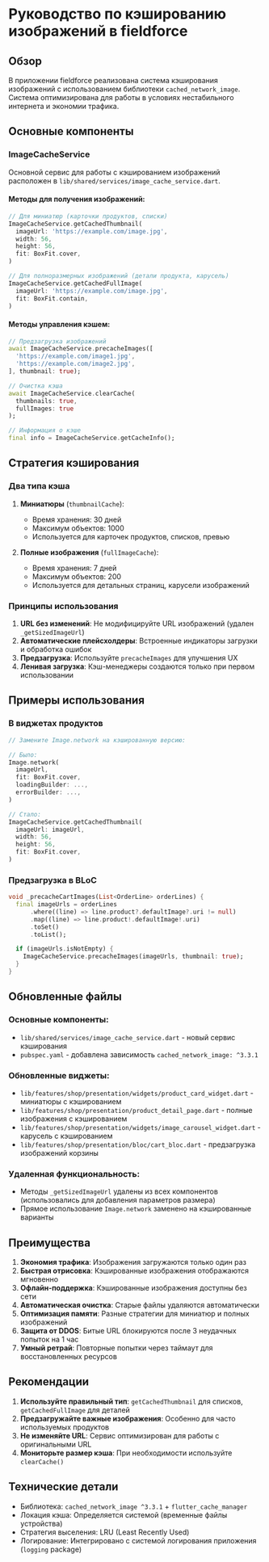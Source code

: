 # Руководство по кэшированию изображений в fieldforce

## Обзор

В приложении fieldforce реализована система кэширования изображений с использованием библиотеки `cached_network_image`. Система оптимизирована для работы в условиях нестабильного интернета и экономии трафика.

## Основные компоненты

### ImageCacheService

Основной сервис для работы с кэшированием изображений расположен в `lib/shared/services/image_cache_service.dart`.

#### Методы для получения изображений:

```dart
// Для миниатюр (карточки продуктов, списки)
ImageCacheService.getCachedThumbnail(
  imageUrl: 'https://example.com/image.jpg',
  width: 56,
  height: 56,
  fit: BoxFit.cover,
)

// Для полноразмерных изображений (детали продукта, карусель)
ImageCacheService.getCachedFullImage(
  imageUrl: 'https://example.com/image.jpg',
  fit: BoxFit.contain,
)
```

#### Методы управления кэшем:

```dart
// Предзагрузка изображений
await ImageCacheService.precacheImages([
  'https://example.com/image1.jpg',
  'https://example.com/image2.jpg',
], thumbnail: true);

// Очистка кэша
await ImageCacheService.clearCache(
  thumbnails: true, 
  fullImages: true
);

// Информация о кэше
final info = ImageCacheService.getCacheInfo();
```

## Стратегия кэширования

### Два типа кэша

1. **Миниатюры** (`thumbnailCache`):
   - Время хранения: 30 дней
   - Максимум объектов: 1000
   - Используется для карточек продуктов, списков, превью

2. **Полные изображения** (`fullImageCache`):
   - Время хранения: 7 дней  
   - Максимум объектов: 200
   - Используется для детальных страниц, карусели изображений

### Принципы использования

1. **URL без изменений**: Не модифицируйте URL изображений (удален `_getSizedImageUrl`)
2. **Автоматические плейсхолдеры**: Встроенные индикаторы загрузки и обработка ошибок
3. **Предзагрузка**: Используйте `precacheImages` для улучшения UX
4. **Ленивая загрузка**: Кэш-менеджеры создаются только при первом использовании

## Примеры использования

### В виджетах продуктов

```dart
// Замените Image.network на кэшированную версию:

// Было:
Image.network(
  imageUrl,
  fit: BoxFit.cover,
  loadingBuilder: ...,
  errorBuilder: ...,
)

// Стало:
ImageCacheService.getCachedThumbnail(
  imageUrl: imageUrl,
  width: 56,
  height: 56,
  fit: BoxFit.cover,
)
```

### Предзагрузка в BLoC

```dart
void _precacheCartImages(List<OrderLine> orderLines) {
  final imageUrls = orderLines
      .where((line) => line.product?.defaultImage?.uri != null)
      .map((line) => line.product!.defaultImage!.uri)
      .toSet()
      .toList();

  if (imageUrls.isNotEmpty) {
    ImageCacheService.precacheImages(imageUrls, thumbnail: true);
  }
}
```

## Обновленные файлы

### Основные компоненты:
- `lib/shared/services/image_cache_service.dart` - новый сервис кэширования
- `pubspec.yaml` - добавлена зависимость `cached_network_image: ^3.3.1`

### Обновленные виджеты:
- `lib/features/shop/presentation/widgets/product_card_widget.dart` - миниатюры с кэшированием
- `lib/features/shop/presentation/product_detail_page.dart` - полные изображения с кэшированием  
- `lib/features/shop/presentation/widgets/image_carousel_widget.dart` - карусель с кэшированием
- `lib/features/shop/presentation/bloc/cart_bloc.dart` - предзагрузка изображений корзины

### Удаленная функциональность:
- Методы `_getSizedImageUrl` удалены из всех компонентов (использовались для добавления параметров размера)
- Прямое использование `Image.network` заменено на кэшированные варианты

## Преимущества

1. **Экономия трафика**: Изображения загружаются только один раз
2. **Быстрая отрисовка**: Кэшированные изображения отображаются мгновенно
3. **Офлайн-поддержка**: Кэшированные изображения доступны без сети
4. **Автоматическая очистка**: Старые файлы удаляются автоматически
5. **Оптимизация памяти**: Разные стратегии для миниатюр и полных изображений
6. **Защита от DDOS**: Битые URL блокируются после 3 неудачных попыток на 1 час
7. **Умный ретрай**: Повторные попытки через таймаут для восстановленных ресурсов

## Рекомендации

1. **Используйте правильный тип**: `getCachedThumbnail` для списков, `getCachedFullImage` для деталей
2. **Предзагружайте важные изображения**: Особенно для часто используемых продуктов
3. **Не изменяйте URL**: Сервис оптимизирован для работы с оригинальными URL
4. **Мониторьте размер кэша**: При необходимости используйте `clearCache()`

## Технические детали

- Библиотека: `cached_network_image ^3.3.1` + `flutter_cache_manager`
- Локация кэша: Определяется системой (временные файлы устройства)
- Стратегия выселения: LRU (Least Recently Used)
- Логирование: Интегрировано с системой логирования приложения (`logging` package)